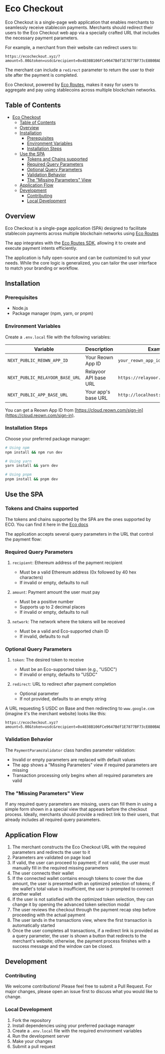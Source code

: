 # Eco Checkout

Eco Checkout is a single-page web application that enables merchants to seamlessly receive stablecoin payments. Merchants should redirect their users to the Eco Checkout web app via a specially crafted URL that includes the necessary payment parameters.

For example, a merchant from their website can redirect users to:

```url
https://ecocheckout.xyz/?amount=5.00&token=usdc&recipient=0x4838B106FCe9647Bdf1E7877BF73cE8B0BAD5f97&network=8453&redirect=www.google.com
```

The merchant can include a `redirect` parameter to return the user to their site after the payment is completed.

Eco Checkout, powered by [Eco Routes](https://eco.com/docs/routes/overview), makes it easy for users to aggregate and pay using stablecoins across multiple blockchain networks.

## Table of Contents

- [Eco Checkout](#eco-checkout)
  - [Table of Contents](#table-of-contents)
  - [Overview](#overview)
  - [Installation](#installation)
    - [Prerequisites](#prerequisites)
    - [Environment Variables](#environment-variables)
    - [Installation Steps](#installation-steps)
  - [Use the SPA](#use-the-spa)
    - [Tokens and Chains supported](#tokens-and-chains-supported)
    - [Required Query Parameters](#required-query-parameters)
    - [Optional Query Parameters](#optional-query-parameters)
    - [Validation Behavior](#validation-behavior)
    - [The "Missing Parameters" View](#the-missing-parameters-view)
  - [Application Flow](#application-flow)
  - [Development](#development)
    - [Contributing](#contributing)
    - [Local Development](#local-development)

## Overview

Eco Checkout is a single-page application (SPA) designed to facilitate stablecoin payments across multiple blockchain networks using [Eco Routes](https://eco.com/docs/routes/overview)

The app integrates with the [Eco Routes SDK](https://eco.com/docs/routes/quickstart), allowing it to create and execute payment intents efficiently.

The application is fully open-source and can be customized to suit your needs. While the core logic is generalized, you can tailor the user interface to match your branding or workflow.

## Installation

### Prerequisites

- Node.js
- Package manager (npm, yarn, or pnpm)

### Environment Variables

Create a `.env.local` file with the following variables:

| Variable                        | Description           | Example                            |
| ------------------------------- | --------------------- | ---------------------------------- |
| `NEXT_PUBLIC_REOWN_APP_ID`      | Your Reown App ID     | `your_reown_app_id`                |
| `NEXT_PUBLIC_RELAYOOR_BASE_URL` | Relayoor API base URL | `https://relayoor.beam.eco/api/v1` |
| `NEXT_PUBLIC_APP_BASE_URL`      | Your app's base URL   | `http://localhost:3000`            |

You can get a Reown App ID from [https://cloud.reown.com/sign-in](https://cloud.reown.com/sign-in).

### Installation Steps

Choose your preferred package manager:

```bash
# Using npm
npm install && npm run dev

# Using yarn
yarn install && yarn dev

# Using pnpm
pnpm install && pnpm dev
```

## Use the SPA

### Tokens and Chains supported

The tokens and chains supported by the SPA are the ones supported by ECO. You can find it here in the [Eco docs](https://eco.com/docs/routes/chain-support)

The application accepts several query parameters in the URL that control the payment flow:

### Required Query Parameters

1. `recipient`: Ethereum address of the payment recipient

   - Must be a valid Ethereum address (0x followed by 40 hex characters)
   - If invalid or empty, defaults to null

2. `amount`: Payment amount the user must pay

   - Must be a positive number
   - Supports up to 2 decimal places
   - If invalid or empty, defaults to null

3. `network`: The network where the tokens will be received

   - Must be a valid and Eco-supported chain ID
   - If invalid, defaults to null

### Optional Query Parameters

1. `token`: The desired token to receive

   - Must be an Eco-supported token (e.g., "USDC")
   - If invalid or empty, defaults to "USDC"

2. `redirect`: URL to redirect after payment completion
   - Optional parameter
   - If not provided, defaults to an empty string

A URL requesting 5 USDC on Base and then redirecting to `www.google.com` (imagine it's the merchant website) looks like this:

```url
https://ecocheckout.xyz?amount=5.00&token=usdc&recipient=0x4838B106FCe9647Bdf1E7877BF73cE8B0BAD5f97&network=8453&redirect=www.google.com
```

### Validation Behavior

The `PaymentParamsValidator` class handles parameter validation:

- Invalid or empty parameters are replaced with default values
- The app shows a "Missing Parameters" view if required parameters are missing
- Transaction processing only begins when all required parameters are valid

### The "Missing Parameters" View

If any required query parameters are missing, users can fill them in using a simple form shown in a special view that appears before the checkout process. Ideally, merchants should provide a redirect link to their users, that already includes all required query parameters.

## Application Flow

1. The merchant constructs the Eco Checkout URL with the required parameters and redirects the user to it
2. Parameters are validated on page load
3. If valid, the user can proceed to payment; if not valid, the user must manually fill in the required missing parameters
4. The user connects their wallet
5. If the connected wallet contains enough tokens to cover the due amount, the user is presented with an optimized selection of tokens; if the wallet's total value is insufficient, the user is prompted to connect another wallet
6. If the user is not satisfied with the optimized token selection, they can change it by opening the advanced token selection modal
7. The user reviews the checkout through the payment recap step before proceeding with the actual payment
8. The user lands in the transactions view, where the first transaction is automatically started
9. Once the user completes all transactions, if a redirect link is provided as a query parameter, the user is shown a button that redirects to the merchant's website; otherwise, the payment process finishes with a success message and the window can be closed.

## Development

### Contributing

We welcome contributions! Please feel free to submit a Pull Request. For major changes, please open an issue first to discuss what you would like to change.

### Local Development

1. Fork the repository
2. Install dependencies using your preferred package manager
3. Create a `.env.local` file with the required environment variables
4. Run the development server
5. Make your changes
6. Submit a pull request
